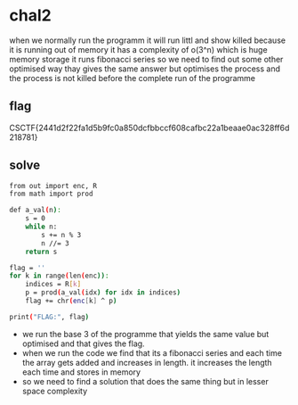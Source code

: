 # chal2
when we normally run the programm it will run littl and show killed because it is running out of memory it has a complexity of o(3^n) which is huge memory storage it runs fibonacci series so we need to find out some other optimised way thay gives the same answer but optimises the process and the process is  not killed before the complete run of the programme

## flag
 CSCTF{2441d2f22fa1d5b9fc0a850dcfbbccf608cafbc22a1beaae0ac328ff6d218781}
 
## solve
```bash
from out import enc, R
from math import prod

def a_val(n):
    s = 0
    while n:
        s += n % 3
        n //= 3
    return s

flag = ''
for k in range(len(enc)):
    indices = R[k]
    p = prod(a_val(idx) for idx in indices)
    flag += chr(enc[k] ^ p)

print("FLAG:", flag)


```

- we run the base 3 of the programme that yields the same value but optimised and that gives the flag.
- when we run the code we find that its a fibonacci series and each time the array gets added and increases in length. it increases the length each time and stores in memory
- so we need to find a solution that does the same thing but in lesser space complexity
